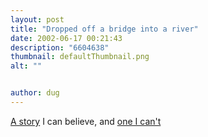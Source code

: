 ```yaml
---
layout: post
title: "Dropped off a bridge into a river"
date: 2002-06-17 00:21:43
description: "6604638"
thumbnail: defaultThumbnail.png
alt: ""


author: dug
---
```


<p><a href="http://www.vnunet.com/News/1132605">A story</a> I can believe, and <a href="http://www.adti.net/html_files/defense/opensource_vnunet_com_06_12_2002.html">one I can't</a></p>
